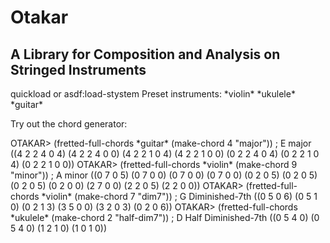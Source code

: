 # Otakar
## A Library for Composition and Analysis on Stringed Instruments

quickload or asdf:load-stystem
Preset instruments:
\*violin*
\*ukulele*
\*guitar*

Try out the chord generator:

OTAKAR> (fretted-full-chords \*guitar* (make-chord 4 "major")) ; E major
((4 2 2 4 0 4) (4 2 2 4 0 0) (4 2 2 1 0 4) (4 2 2 1 0 0) (0 2 2 4 0 4)
 (0 2 2 1 0 4) (0 2 2 1 0 0))
OTAKAR> (fretted-full-chords \*violin* (make-chord 9 "minor")) ; A minor
((0 7 0 5) (0 7 0 0) (0 7 0 0) (0 7 0 0) (0 2 0 5) (0 2 0 5) (0 2 0 5)
 (0 2 0 0) (2 7 0 0) (2 2 0 5) (2 2 0 0))
OTAKAR> (fretted-full-chords \*violin* (make-chord 7 "dim7")) ; G Diminished-7th 
((0 5 0 6) (0 5 1 0) (0 2 1 3) (3 5 0 0) (3 2 0 3) (0 2 0 6))
OTAKAR> (fretted-full-chords \*ukulele* (make-chord 2 "half-dim7")) ; D Half Diminished-7th
((0 5 4 0) (0 5 4 0) (1 2 1 0) (1 0 1 0))
